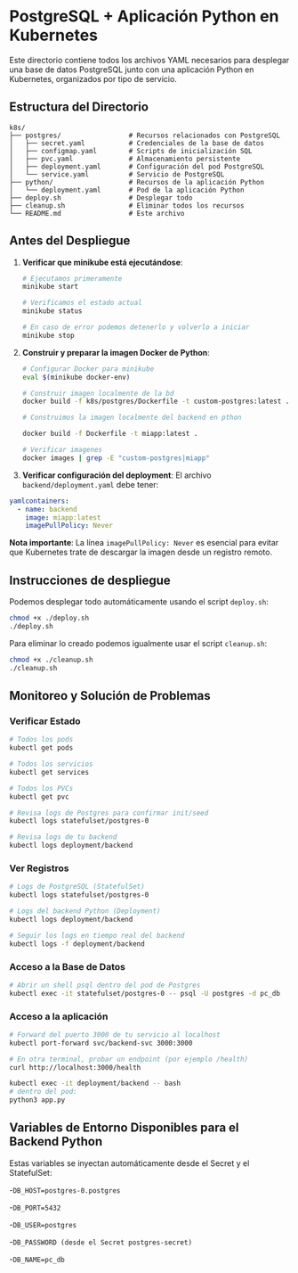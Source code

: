 # PostgreSQL + Aplicación Python en Kubernetes

Este directorio contiene todos los archivos YAML necesarios para desplegar una base de datos PostgreSQL junto con una aplicación Python en Kubernetes, organizados por tipo de servicio.

## Estructura del Directorio

```
k8s/
├── postgres/                 # Recursos relacionados con PostgreSQL
│   ├── secret.yaml           # Credenciales de la base de datos
│   ├── configmap.yaml        # Scripts de inicialización SQL
│   ├── pvc.yaml              # Almacenamiento persistente
│   ├── deployment.yaml       # Configuración del pod PostgreSQL
│   └── service.yaml          # Servicio de PostgreSQL
├── python/                   # Recursos de la aplicación Python
│   └── deployment.yaml       # Pod de la aplicación Python
├── deploy.sh                 # Desplegar todo
├── cleanup.sh                # Eliminar todos los recursos
└── README.md                 # Este archivo
```

## Antes del Despliegue

1. **Verificar que minikube está ejecutándose**:

   ```bash
   # Ejecutamos primeramente
   minikube start

   # Verificamos el estado actual
   minikube status

   # En caso de error podemos detenerlo y volverlo a iniciar
   minikube stop
   ```

2. **Construir y preparar la imagen Docker de Python**:

   ```bash
   # Configurar Docker para minikube
   eval $(minikube docker-env)

   # Construir imagen localmente de la bd
   docker build -f k8s/postgres/Dockerfile -t custom-postgres:latest .

   # Construimos la imagen localmente del backend en pthon

   docker build -f Dockerfile -t miapp:latest .

   # Verificar imagenes
   docker images | grep -E "custom-postgres|miapp"
   ```

3. **Verificar configuración del deployment**:
   El archivo `backend/deployment.yaml` debe tener:

```yaml
yamlcontainers:
  - name: backend
    image: miapp:latest
    imagePullPolicy: Never
```

**Nota importante**: La línea `imagePullPolicy: Never` es esencial para evitar que Kubernetes trate de descargar la imagen desde un registro remoto.

## Instrucciones de despliegue

Podemos desplegar todo automáticamente usando el script `deploy.sh`:

```bash
chmod +x ./deploy.sh
./deploy.sh
```

Para eliminar lo creado podemos igualmente usar el script `cleanup.sh`:

```bash
chmod +x ./cleanup.sh
./cleanup.sh
```

## Monitoreo y Solución de Problemas

### Verificar Estado

```bash
# Todos los pods
kubectl get pods

# Todos los servicios
kubectl get services

# Todos los PVCs
kubectl get pvc

# Revisa logs de Postgres para confirmar init/seed
kubectl logs statefulset/postgres-0

# Revisa logs de tu backend
kubectl logs deployment/backend
```

### Ver Registros

```bash
# Logs de PostgreSQL (StatefulSet)
kubectl logs statefulset/postgres-0

# Logs del backend Python (Deployment)
kubectl logs deployment/backend

# Seguir los logs en tiempo real del backend
kubectl logs -f deployment/backend
```

### Acceso a la Base de Datos

```bash
# Abrir un shell psql dentro del pod de Postgres
kubectl exec -it statefulset/postgres-0 -- psql -U postgres -d pc_db
```

### Acceso a la aplicación

```bash
# Forward del puerto 3000 de tu servicio al localhost
kubectl port-forward svc/backend-svc 3000:3000

# En otra terminal, probar un endpoint (por ejemplo /health)
curl http://localhost:3000/health

kubectl exec -it deployment/backend -- bash
# dentro del pod:
python3 app.py
```

## Variables de Entorno Disponibles para el Backend Python
Estas variables se inyectan automáticamente desde el Secret y el StatefulSet:

-`DB_HOST=postgres-0.postgres`

-`DB_PORT=5432`

-`DB_USER=postgres`

-`DB_PASSWORD (desde el Secret postgres-secret)`

-`DB_NAME=pc_db`